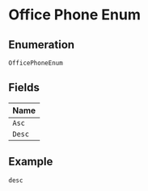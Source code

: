 
# Office Phone Enum

## Enumeration

`OfficePhoneEnum`

## Fields

| Name |
|  --- |
| `Asc` |
| `Desc` |

## Example

```
desc
```

